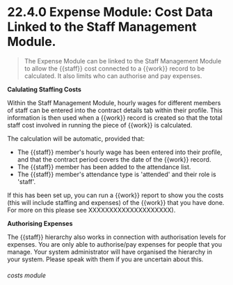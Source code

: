 # 22.4.0    Expense Module: Cost Data Linked to the Staff Management Module.

> The Expense Module can be linked to the Staff Management Module to allow the {{staff}} cost connected to a {{work}} record to be calculated. It also limits who can authorise and pay expenses. 

**Calulating Staffing Costs**

Within the Staff Management Module, hourly wages for different members of staff can be entered into the contract details tab within their profile. This information is then used when a {{work}} record is created so that the total staff cost involved in running the piece of {{work}} is calculated.

The calculation will be automatic, provided that:

- The {{staff}} member's hourly wage has been entered into their profile, and that the contract period covers the date of the {{work}} record.
- The {{staff}} member has been added to the attendance list.
- The {{staff}} member's attendance type is 'attended' and their role is 'staff'.

If this has been set up, you can run a {{work}} report to show you the costs (this will include staffing and expenses) of the {{work}} that you have done. For more on this please see XXXXXXXXXXXXXXXXXXXX).

**Authorising Expenses**

The {{staff}} hierarchy also works in connection with authorisation levels for expenses. You are only able to authorise/pay expenses for people that you manage. Your system administrator will have organised the hierarchy in your system. Please speak with them if you are uncertain about this. 

###### costs module

